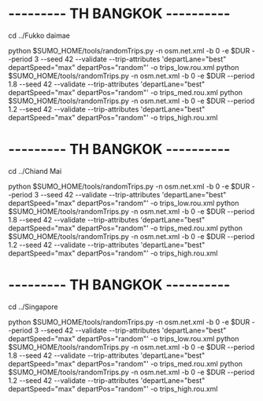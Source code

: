 # --------- TH BANGKOK ----------
cd ../Fukko daimae

python $SUMO_HOME/tools/randomTrips.py -n osm.net.xml -b 0 -e $DUR --period 3   --seed 42 --validate --trip-attributes 'departLane="best" departSpeed="max" departPos="random"' -o trips_low.rou.xml
python $SUMO_HOME/tools/randomTrips.py -n osm.net.xml -b 0 -e $DUR --period 1.8 --seed 42 --validate --trip-attributes 'departLane="best" departSpeed="max" departPos="random"' -o trips_med.rou.xml
python $SUMO_HOME/tools/randomTrips.py -n osm.net.xml -b 0 -e $DUR --period 1.2 --seed 42 --validate --trip-attributes 'departLane="best" departSpeed="max" departPos="random"' -o trips_high.rou.xml


# --------- TH BANGKOK ----------
cd ../Chiand Mai

python $SUMO_HOME/tools/randomTrips.py -n osm.net.xml -b 0 -e $DUR --period 3   --seed 42 --validate --trip-attributes 'departLane="best" departSpeed="max" departPos="random"' -o trips_low.rou.xml
python $SUMO_HOME/tools/randomTrips.py -n osm.net.xml -b 0 -e $DUR --period 1.8 --seed 42 --validate --trip-attributes 'departLane="best" departSpeed="max" departPos="random"' -o trips_med.rou.xml
python $SUMO_HOME/tools/randomTrips.py -n osm.net.xml -b 0 -e $DUR --period 1.2 --seed 42 --validate --trip-attributes 'departLane="best" departSpeed="max" departPos="random"' -o trips_high.rou.xml

# --------- TH BANGKOK ----------
cd ../Singapore

python $SUMO_HOME/tools/randomTrips.py -n osm.net.xml -b 0 -e $DUR --period 3   --seed 42 --validate --trip-attributes 'departLane="best" departSpeed="max" departPos="random"' -o trips_low.rou.xml
python $SUMO_HOME/tools/randomTrips.py -n osm.net.xml -b 0 -e $DUR --period 1.8 --seed 42 --validate --trip-attributes 'departLane="best" departSpeed="max" departPos="random"' -o trips_med.rou.xml
python $SUMO_HOME/tools/randomTrips.py -n osm.net.xml -b 0 -e $DUR --period 1.2 --seed 42 --validate --trip-attributes 'departLane="best" departSpeed="max" departPos="random"' -o trips_high.rou.xml
